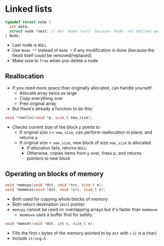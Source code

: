 # Linked lists

```c
typedef struct node {
  int data;
  struct node *next; // Not `Node *next` because `Node` not defined yet
} Node;
```

- Last node is `NULL`
- Use `Node **` instead of `Node *` if any modification is done (because the head itself could be removed/replaced)
- Make sure to `free` when you delete a node

## Reallocation

- If you need more space than originally allocated, can handle yourself:
  - Allocate array twice as large
  - Copy everything over
  - Free original array
- But there's already a function to do this:

```c
void *realloc(void *p, size_t new_size);
```

- Checks current size of the block `p` points to
  - If original size >= `new_size`, can perform reallocation in place, and returns `p`
  - If original size < `new_size`, new block of size `new_size` is allocated
    - If allocation fails, returns `NULL`
    - Otherwise, copies items from `p` over, frees p, and returns pointers to new block

## Operating on blocks of memory

```c
void *memcpy(void *dst, void *src, size_t n);
void *memmove(void *dst, void *src, size_t n);
```

- Both used for copying whole blocks of memory
- Both return destination (`dst`) pointer
- `memcpy` cannot be used on overlapping arrays but it's faster than `memmove`
  - `memmove` uses a buffer first for safety

```c
void *memset(void *dst, int c, size_t n);
```

- Fills the first `n` bytes of the memory pointed to by `dst` with `c` (`c` is a char)
- Include `string.h`
